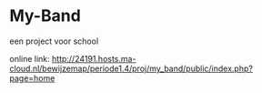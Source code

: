 # My-Band
een project voor school

online link: http://24191.hosts.ma-cloud.nl/bewijzemap/periode1.4/proj/my_band/public/index.php?page=home
